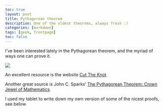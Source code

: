 ```yaml
---
toc: true
layout: post
title: Pythagorean theorem
description: One of the oldest theorems, always fresh :)
categories: [markdown]
tags: [geek, frontpage]
toc: false
---
```


I've been interested lately in the Pythagorean theorem, and the myriad of ways one can prove it.

![](https://miro.medium.com/max/700/1*SsN2DG__Z5DyOI0uf7hbwQ.png)

An excellent resource is the website [Cut The Knot](https://www.cut-the-knot.org/pythagoras/).

Another great source is John C. Sparks'  [The Pythagorean Theorem: Crown Jewel of Mathematics](http://wpafbstem.com/media/math_resources/pythagorean_theorem.pdf).


I used my tablet to write down my own version of some of the nicest proofs, see below. 

<object data="/archive/blog/pythagoras.pdf" width="800" height="800" type='application/pdf'></object>
